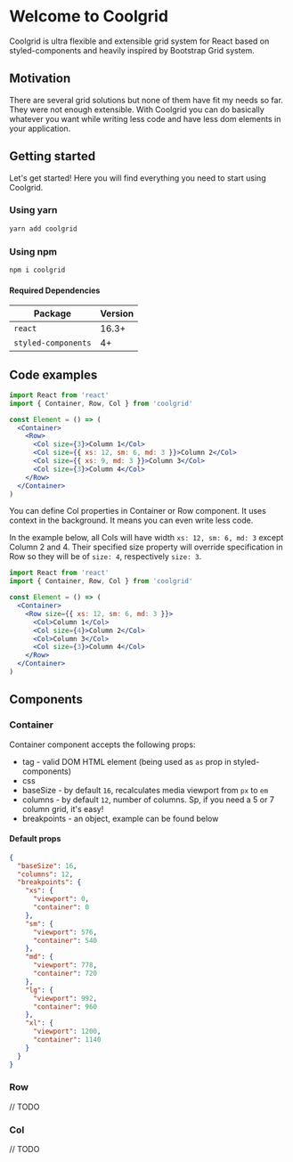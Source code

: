 # Welcome to Coolgrid

Coolgrid is ultra flexible and extensible grid system for React based on styled-components and heavily inspired by Bootstrap Grid system.

## Motivation

There are several grid solutions but none of them have fit my needs so far. They were not enough extensible. With Coolgrid you can do basically whatever you want while writing less code and have less dom elements in your application.

## Getting started

Let's get started! Here you will find everything you need to start using Coolgrid.

### Using yarn

```powershell
yarn add coolgrid
```

### Using npm

```powershell
npm i coolgrid
```

#### Required Dependencies

| Package             | Version |
| ------------------- | ------- |
| `react`             | 16.3+   |
| `styled-components` | 4+      |

## Code examples

```jsx
import React from 'react'
import { Container, Row, Col } from 'coolgrid'

const Element = () => (
  <Container>
    <Row>
      <Col size={3}>Column 1</Col>
      <Col size={{ xs: 12, sm: 6, md: 3 }}>Column 2</Col>
      <Col size={{ xs: 9, md: 3 }}>Column 3</Col>
      <Col size={3}>Column 4</Col>
    </Row>
  </Container>
)
```

You can define Col properties in Container or Row component. It uses context in the background. It means you can even write less code.

In the example below, all Cols will have width `xs: 12, sm: 6, md: 3` except Column 2 and 4. Their specified size property will override specification in Row so they will be of `size: 4`, respectively `size: 3`.

```jsx
import React from 'react'
import { Container, Row, Col } from 'coolgrid'

const Element = () => (
  <Container>
    <Row size={{ xs: 12, sm: 6, md: 3 }}>
      <Col>Column 1</Col>
      <Col size={4}>Column 2</Col>
      <Col>Column 3</Col>
      <Col size={3}>Column 4</Col>
    </Row>
  </Container>
)
```

## Components

### Container

Container component accepts the following props:

- tag - valid DOM HTML element (being used as `as` prop in styled-components)
- css
- baseSize - by default `16`, recalculates media viewport from `px` to `em`
- columns - by default `12`, number of columns. Sp, if you need a 5 or 7 column grid, it's easy!
- breakpoints - an object, example can be found below

#### Default props

```json
{
  "baseSize": 16,
  "columns": 12,
  "breakpoints": {
    "xs": {
      "viewport": 0,
      "container": 0
    },
    "sm": {
      "viewport": 576,
      "container": 540
    },
    "md": {
      "viewport": 778,
      "container": 720
    },
    "lg": {
      "viewport": 992,
      "container": 960
    },
    "xl": {
      "viewport": 1200,
      "container": 1140
    }
  }
}
```

### Row

// TODO

### Col

// TODO
